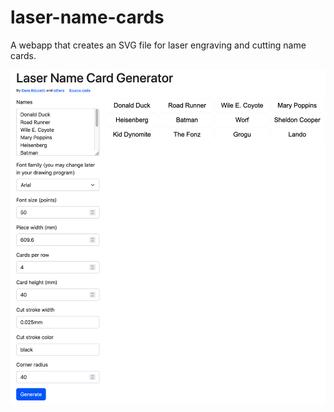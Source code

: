 # laser-name-cards
A webapp that creates an SVG file for laser engraving and cutting name cards.

![Webapp](webapp.png)
